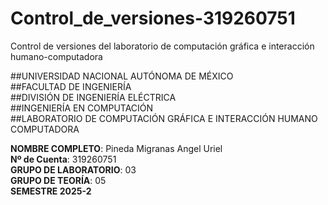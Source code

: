 # Control_de_versiones-319260751
Control de versiones del laboratorio de computación gráfica e interacción humano-computadora

##UNIVERSIDAD NACIONAL AUTÓNOMA DE MÉXICO  
##FACULTAD DE INGENIERÍA  
##DIVISIÓN DE INGENIERÍA ELÉCTRICA  
##INGENIERÍA EN COMPUTACIÓN  
##LABORATORIO DE COMPUTACIÓN GRÁFICA E INTERACCIÓN HUMANO COMPUTADORA  

**NOMBRE COMPLETO**: Pineda Migranas Angel Uriel  
**Nº de Cuenta**: 319260751  
**GRUPO DE LABORATORIO**: 03  
**GRUPO DE TEORÍA**: 05  
**SEMESTRE 2025-2**  
